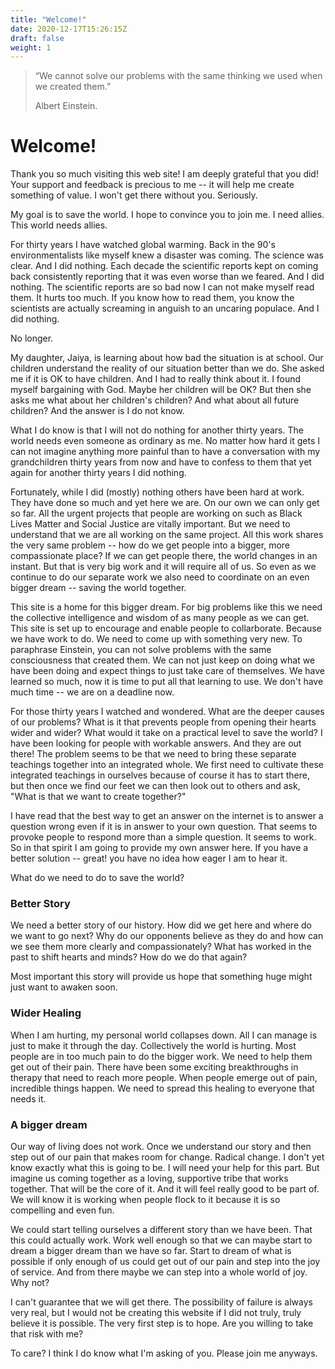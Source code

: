 ```yaml
---
title: "Welcome!"
date: 2020-12-17T15:26:15Z
draft: false
weight: 1
---
```

> “We cannot solve our problems with the same thinking we used when we created them.”
>
> Albert Einstein.

# Welcome!

Thank you so much visiting this web site! I am deeply grateful that you did! Your support and feedback is precious to me -- it will help me create something of value. I won't get there without you. Seriously.

My goal is to save the world. I hope to convince you to join me. I need allies. This world needs allies.

For thirty years I have watched global warming. Back in the 90's environmentalists like myself knew a disaster was coming. The science was clear. And I did nothing. Each decade the scientific reports kept on coming back consistently reporting that it was even worse than we feared. And I did nothing. The scientific reports are so bad now I can not make myself read them. It hurts too much. If you know how to read them, you know the scientists are actually screaming in anguish to an uncaring populace. And I did nothing.

No longer.

My daughter, Jaiya, is learning about how bad the situation is at school. Our children understand the reality of our situation better than we do. She asked me if it is OK to have children. And I had to really think about it. I found myself bargaining with God. Maybe her children will be OK? But then she asks me what about her children's children? And what about all future children? And the answer is I do not know.

What I do know is that I will not do nothing for another thirty years. The world needs even someone as ordinary as me. No matter how hard it gets I can not imagine anything more painful than to have a conversation with my grandchildren thirty years from now and have to confess to them that yet again for another thirty years I did nothing.

Fortunately, while I did (mostly) nothing others have been hard at work. They have done so much and yet here we are. On our own we can only get so far. All the urgent projects that people are working on such as Black Lives Matter and Social Justice are vitally important. But we need to understand that we are all working on the same project. All this work shares the very same problem -- how do we get people into a bigger, more compassionate place? If we can get people there, the world changes in an instant. But that is very big work and it will require all of us. So even as we continue to do our separate work we also need to coordinate on an even bigger dream -- saving the world together.  

This site is a home for this bigger dream. For big problems like this we need the collective intelligence and wisdom of as many people as we can get. This site is set up to encourage and enable people to collarborate. Because we have work to do. We need to come up with something very new. To paraphrase Einstein, you can not solve problems with the same consciousness that created them. We can not just keep on doing what we have been doing and expect things to just take care of themselves. We have learned so much, now it is time to put all that learning to use. We don't have much time -- we are on a deadline now.

For those thirty years I watched and wondered. What are the deeper causes of our problems? What is it that prevents people from opening their hearts wider and wider? What would it take on a practical level to save the world? I have been looking for people with workable answers. And they are out there! The problem seems to be that we need to bring these separate teachings together into an integrated whole. We first need to cultivate these integrated teachings in ourselves because of course it has to start there, but then once we find our feet we can then look out to others and ask, "What is that we want to create together?"

I have read that the best way to get an answer on the internet is to answer a question wrong even if it is in answer to your own question. That seems to provoke people to respond more than a simple question. It seems to work. So in that spirit I am going to provide my own answer here. If you have a better solution -- great! you have no idea how eager I am to hear it.

What do we need to do to save the world?

### Better Story

We need a better story of our history. How did we get here and where do we want to go next? Why do our opponents believe as they do and how can we see them more clearly and compassionately?  What has worked in the past to shift hearts and minds? How do we do that again?

Most important this story will provide us hope that something huge might just want to awaken soon.

### Wider Healing

When I am hurting, my personal world collapses down. All I can manage is just to make it through the day. Collectively the world is hurting. Most people are in too much pain to do the bigger work. We need to help them get out of their pain. There have been some exciting breakthroughs in therapy that need to reach more people. When people emerge out of pain, incredible things happen. We need to spread this healing to everyone that needs it.

### A bigger dream

Our way of living does not work. Once we understand our story and then step out of our pain that makes room for change. Radical change. I don't yet know exactly what this is going to be. I will need your help for this part. But imagine us coming together as a loving, supportive tribe that works together. That will be the core of it. And it will feel really good to be part of. We will know it is working when people flock to it because it is so compelling and even fun.

We could start telling ourselves a different story than we have been. That this could actually work. Work well enough so that we can maybe start to dream a bigger dream than we have so far. Start to dream of what is possible if only enough of us could get out of our pain and step into the joy of service. And from there maybe we can step into a whole world of joy. Why not?

I can't guarantee that we will get there. The possibility of failure is always very real, but I would not be creating this website if I did not truly, truly believe it is possible. The very first step is to hope. Are you willing to take that risk with me?

To care? I think I do know what I'm asking of you. Please join me anyways.
